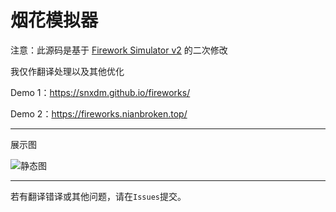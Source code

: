 # 烟花模拟器

注意：此源码是基于 [Firework Simulator v2](https://codepen.io/MillerTime/pen/XgpNwb) 的二次修改

我仅作翻译处理以及其他优化

Demo 1：https://snxdm.github.io/fireworks/

Demo 2：https://fireworks.nianbroken.top/

------

展示图

![静态图](https://cdn.jsdelivr.net/gh/NianBroken/Firework_Simulator/Image_Preview.png)

------

若有翻译错译或其他问题，请在`Issues`提交。
